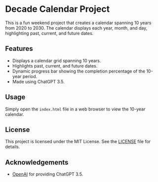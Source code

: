 # Decade Calendar Project

This is a fun weekend project that creates a calendar spanning 10 years from 2020 to 2030. The calendar displays each year, month, and day, highlighting past, current, and future dates.

## Features

- Displays a calendar grid spanning 10 years.
- Highlights past, current, and future dates.
- Dynamic progress bar showing the completion percentage of the 10-year period.
- Made using ChatGPT 3.5.

## Usage

Simply open the `index.html` file in a web browser to view the 10-year calendar.

## License

This project is licensed under the MIT License. See the [LICENSE](LICENSE) file for details.

## Acknowledgements

- [OpenAI](https://openai.com/) for providing ChatGPT 3.5.
